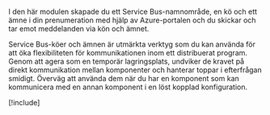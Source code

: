 I den här modulen skapade du ett Service Bus-namnområde, en kö och ett ämne i din prenumeration med hjälp av Azure-portalen och du skickar och tar emot meddelanden via kön och ämnet.

Service Bus-köer och ämnen är utmärkta verktyg som du kan använda för att öka flexibiliteten för kommunikationen inom ett distribuerat program. Genom att agera som en temporär lagringsplats, undviker de kravet på direkt kommunikation mellan komponenter och hanterar toppar i efterfrågan smidigt. Överväg att använda dem när du har en komponent som kan kommunicera med en annan komponent i en löst kopplad konfiguration.

[!include[](../../../includes/azure-sandbox-cleanup.md)]